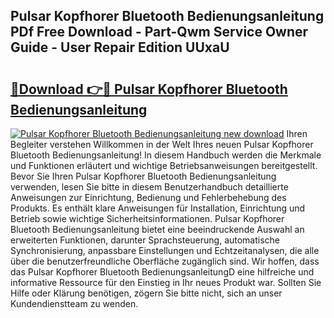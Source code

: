 ## Pulsar Kopfhorer Bluetooth Bedienungsanleitung PDf Free Download - Part-Qwm Service Owner Guide - User Repair Edition UUxaU

# <h2><a href="http://df1cm23.blite.top/?on=Pulsar+Kopfhorer+Bluetooth+Bedienungsanleitung">🔗Download 👉🔴 Pulsar Kopfhorer Bluetooth Bedienungsanleitung</a></h2>

[![Pulsar Kopfhorer Bluetooth Bedienungsanleitung new download](https://i.imgur.com/lujVjoI.png)](http://df1cm23.blite.top/?on=Pulsar+Kopfhorer+Bluetooth+Bedienungsanleitung)
Ihren Begleiter verstehen Willkommen in der Welt Ihres neuen Pulsar Kopfhorer Bluetooth Bedienungsanleitung! In diesem Handbuch werden die Merkmale und Funktionen erläutert und wichtige Betriebsanweisungen bereitgestellt. Bevor Sie Ihren Pulsar Kopfhorer Bluetooth Bedienungsanleitung verwenden, lesen Sie bitte in diesem Benutzerhandbuch detaillierte Anweisungen zur Einrichtung, Bedienung und Fehlerbehebung des Produkts. Es enthält klare Anweisungen für Installation, Einrichtung und Betrieb sowie wichtige Sicherheitsinformationen. Pulsar Kopfhorer Bluetooth Bedienungsanleitung bietet eine beeindruckende Auswahl an erweiterten Funktionen, darunter Sprachsteuerung, automatische Synchronisierung, anpassbare Einstellungen und Echtzeitanalysen, die alle über die benutzerfreundliche Oberfläche zugänglich sind. Wir hoffen, dass das Pulsar Kopfhorer Bluetooth BedienungsanleitungD eine hilfreiche und informative Ressource für den Einstieg in Ihr neues Produkt war. Sollten Sie Hilfe oder Klärung benötigen, zögern Sie bitte nicht, sich an unser Kundendienstteam zu wenden.

